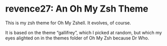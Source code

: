 revence27: An Oh My Zsh Theme
=============================

This is my zsh theme for Oh My Zshell. It evolves, of course.

It is based on the theme “gallifrey”, which I picked at random, but which my eyes alighted on in the themes folder of Oh My Zsh because Dr Who.
